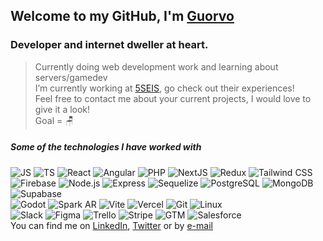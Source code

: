 ## Welcome to my GitHub, I'm [Guorvo](https://https://guorvo.vercel.app//)
### Developer and internet dweller at heart.

> Currently doing web development work and learning about servers/gamedev <br>
> I’m currently working at [5SEIS](https://5seis.com/), go check out their experiences! <br>
> Feel free to contact me about your current projects, I would love to give it a look! <br>
> Goal = 🪑 <br>

##### Some of the technologies I have worked with
![JS](https://img.shields.io/badge/-JS-000?style=flat&logo=javascript&logoColor=white)
![TS](https://img.shields.io/badge/-TS-000?style=flat&logo=typescript&logoColor=white)
![React](https://img.shields.io/badge/-React-000?style=flat&logo=react&logoColor=white)
![Angular](https://img.shields.io/badge/-Angular-000?style=flat&logo=angular&logoColor=white)
![PHP](https://img.shields.io/badge/-PHP-000?style=flat&logo=php&logoColor=white)
![NextJS](https://img.shields.io/badge/-NextJS-000?style=flat&logo=Next.js&logoColor=white)
![Redux](https://img.shields.io/badge/-Redux-000?style=flat&logo=redux&logoColor=white)
![Tailwind CSS](https://img.shields.io/badge/-Tailwind%20CSS-000?style=flat&logo=tailwindcss&logoColor=white)
<br/>
![Firebase](https://img.shields.io/badge/-Firebase-000?style=flat&logo=firebase&logoColor=white)
![Node.js](https://img.shields.io/badge/-Node.js-000?style=flat&logo=node.js&logoColor=white)
![Express](https://img.shields.io/badge/-Express-000?style=flat&logo=express&logoColor=white)
![Sequelize](https://img.shields.io/badge/-Sequelize-000?style=flat&logo=sequelize&logoColor=white)
![PostgreSQL](https://img.shields.io/badge/-PostgreSQL-000?style=flat&logo=postgreSQL&logoColor=white)
![MongoDB](https://img.shields.io/badge/-MongoDB-000?style=flat&logo=mongodb&logoColor=white)
![Supabase](https://img.shields.io/badge/-Supabase-000?style=flat&logo=supabase&logoColor=white)
<br/>
![Godot](https://img.shields.io/badge/-Godot-000?style=flat&logo=godotengine&logoColor=white)
![Spark AR](https://img.shields.io/badge/-Spark_AR-000?style=flat&logo=sparkar&logoColor=white)
![Vite](https://img.shields.io/badge/-Vite-000?style=flat&logo=vite&logoColor=white)
![Vercel](https://img.shields.io/badge/-Vercel-000?style=flat&logo=vercel&logoColor=white)
![Git](https://img.shields.io/badge/-Git-000?style=flat&logo=git&logoColor=white)
![Linux](https://img.shields.io/badge/-Linux-000?style=flat&logo=linux&logoColor=white)
<br/>
![Slack](https://img.shields.io/badge/-Slack-000?style=flat&logo=slack&logoColor=white)
![Figma](https://img.shields.io/badge/-Figma-000?style=flat&logo=figma&logoColor=white)
![Trello](https://img.shields.io/badge/-Trello-000?style=flat&logo=trello&logoColor=white)
![Stripe](https://img.shields.io/badge/-Stripe-000?style=flat&logo=stripe&logoColor=white)
![GTM](https://img.shields.io/badge/-GTM-000?style=flat&logo=googletagmanager&logoColor=white)
![Salesforce](https://img.shields.io/badge/-Salesforce-000?style=flat&logo=salesforce&logoColor=white)
<br/>
You can find me on 
[LinkedIn](https://www.linkedin.com/in/guorvo/), [Twitter](https://twitter.com/guorvo_dev) or by [e-mail](lmcuchero@gmail.com)
